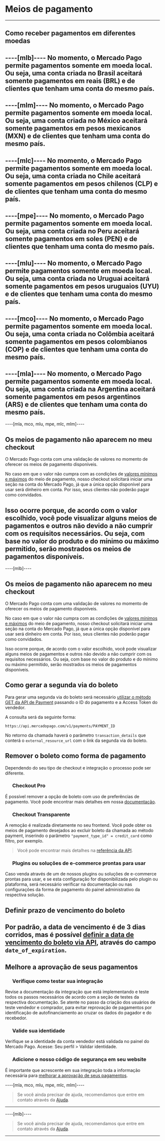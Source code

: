 # Meios de pagamento
---

## Como receber pagamentos em diferentes moedas

----[mlb]----
No momento, o Mercado Pago permite pagamentos somente em moeda local. Ou seja, uma conta criada no Brasil aceitará somente pagamentos em reais (BRL) e de clientes que tenham uma conta do mesmo país.
------------

----[mlm]----
No momento, o Mercado Pago permite pagamentos somente em moeda local. Ou seja, uma conta criada no México aceitará somente pagamentos em pesos mexicanos (MXN) e de clientes que tenham uma conta do mesmo país.
------------

----[mlc]----
No momento, o Mercado Pago permite pagamentos somente em moeda local. Ou seja, uma conta criada no Chile aceitará somente pagamentos em pesos chilenos (CLP) e de clientes que tenham uma conta do mesmo país.
------------

----[mpe]----
No momento, o Mercado Pago permite pagamentos somente em moeda local. Ou seja, uma conta criada no Peru aceitará somente pagamentos em soles (PEN) e de clientes que tenham uma conta do mesmo país.
------------

----[mlu]----
No momento, o Mercado Pago permite pagamentos somente em moeda local. Ou seja, uma conta criada no Uruguai aceitará somente pagamentos em pesos uruguaios (UYU) e de clientes que tenham uma conta do mesmo país.
------------

----[mco]----
No momento, o Mercado Pago permite pagamentos somente em moeda local. Ou seja, uma conta criada no Colômbia aceitará somente pagamentos em pesos colombianos (COP) e de clientes que tenham uma conta do mesmo país.
------------

----[mla]----
No momento, o Mercado Pago permite pagamentos somente em moeda local. Ou seja, uma conta criada na Argentina aceitará somente pagamentos em pesos argentinos (ARS) e de clientes que tenham uma conta do mesmo país.
------------

----[mla, mco, mlu, mpe, mlc, mlm]----
## Os meios de pagamento não aparecem no meu checkout

O Mercado Pago conta com uma validação de valores no momento de oferecer os meios de pagamento disponíveis.

No caso em que o valor não cumpra com as condições de <a href="https://www.mercadopago[FAKER][URL][DOMAIN]/ayuda/_620" target="_blank">valores mínimos e máximos</a> do meio de pagamento, nosso checkout solicitará iniciar uma seção na conta do Mercado Pago, já que a única opção disponível para usar será dinheiro em conta. Por isso, seus clientes não poderão pagar como convidados.

Isso ocorre porque, de acordo com o valor escolhido, você pode visualizar alguns meios de pagamentos e outros não devido a não cumprir com os requisitos necessários. Ou seja, com base no valor do produto e do mínimo ou máximo permitido, serão mostrados os meios de pagamentos disponíveis.
------------

----[mlb]----
## Os meios de pagamento não aparecem no meu checkout

O Mercado Pago conta com uma validação de valores no momento de oferecer os meios de pagamento disponíveis.

No caso em que o valor não cumpra com as condições de <a href="https://www.mercadopago[FAKER][URL][DOMAIN]/ajuda/_324" target="_blank">valores mínimos e máximos</a> do meio de pagamento, nosso checkout solicitará iniciar uma seção na conta do Mercado Pago, já que a única opção disponível para usar será dinheiro em conta. Por isso, seus clientes não poderão pagar como convidados.

Isso ocorre porque, de acordo com o valor escolhido, você pode visualizar alguns meios de pagamentos e outros não devido a não cumprir com os requisitos necessários. Ou seja, com base no valor do produto e do mínimo ou máximo permitido, serão mostrados os meios de pagamentos disponíveis.

## Como gerar a segunda via do boleto

Para gerar uma segunda via do boleto será necessário [utilizar o método GET da API de Payment](https://www.mercadopago[FAKER[URL][DOMAIN]/developers/pt/reference/payments/_payments_id/get) passando o ID do pagamento e a Access Token do vendedor.

A consulta será da seguinte forma:

`https://api.mercadopago.com/v1/payments/PAYMENT_ID`

No retorno da chamada haverá o parâmetro `transaction_details` que conterá o  `external_resource_url` com o link da segunda via do boleto.

## Remover o boleto como forma de pagamento

Dependendo do seu tipo de checkout e integração o processo pode ser diferente.

### &nbsp;&nbsp;&nbsp;&nbsp;&nbsp;&nbsp;Checkout Pro

É possível remover a opção de boleto com uso de preferências de pagamento. Você pode encontrar mais detalhes em nossa [documentação](https://www.mercadopago[FAKER][URL][DOMAIN]/developers/pt/guides/online-payments/checkout-pro/configurations/#bookmark_atributos_para_a_preferência).

### &nbsp;&nbsp;&nbsp;&nbsp;&nbsp;&nbsp;Checkout Transparente

A remoção é realizada diretamente no seu frontend. Você pode obter os meios de pagamento desejados ao excluir boleto da chamada ao método payment, inserindo o parâmetro `"payment_type_id" = credit_card` como filtro, por exemplo.

> Você pode encontrar mais detalhes na [referência da API](https://www.mercadopago[FAKER[URL][DOMAIN]/developers/pt/reference/payment_methods/_payment_methods/get).

### &nbsp;&nbsp;&nbsp;&nbsp;&nbsp;&nbsp;Plugins ou soluções de e-commerce prontas para usar

Caso venda através de um de nossos plugins ou soluções de e-commerce prontas para usar, e se esta configuração for disponibilizada pelo plugin ou plataforma, será necessário verificar na documentação ou nas configurações da forma de pagamento do painel administrativo da respectiva solução.

## Definir prazo de vencimento do boleto

Por padrão, a data de vencimento é de 3 dias corridos, mas é possível [definir a data de vencimento do boleto via API](https://www.mercadopago[FAKER][URL][DOMAIN]/developers/pt/guides/online-payments/checkout-api/other-payment-ways/), através do campo `date_of_expiration`.
------------

## Melhore a aprovação de seus pagamentos

### &nbsp;&nbsp;&nbsp;&nbsp;&nbsp;&nbsp;Verifique como testar sua integração
Revise a documentação da integração que está implementando e teste todos os passos necessários de acordo com a seção de testes da respectiva documentação.
Se atente no passo da criação dos usuários de teste vendedor e comprador, para evitar reprovação de pagamentos por identificação de autofinanciamento ao cruzar os dados do pagador e do recebedor.

### &nbsp;&nbsp;&nbsp;&nbsp;&nbsp;&nbsp;Valide sua identidade
Verifique se a identidade da conta vendedor está validada no painel do Mercado Pago. Acesse: Seu perfil > Validar identidade.

### &nbsp;&nbsp;&nbsp;&nbsp;&nbsp;&nbsp;Adicione o nosso código de segurança em seu website
É importante que acrescente em sua integração toda a informação necessária para [melhorar a aprovação de seus pagamentos](https://www.mercadopago[FAKER][URL][DOMAIN]/developers/pt/guides/manage-account/account/payment-rejections/#bookmark_recomendações_para_melhorar_sua_aprovação).

----[mla, mco, mlu, mpe, mlc, mlm]----
> Se você ainda precisar de ajuda, recomendamos que entre em contato através da <a href="https://www.mercadopago[FAKER][URL][DOMAIN]/ayuda/charges" target="_blank">Ajuda</a>.
------------

----[mlb]----
> Se você ainda precisar de ajuda, recomendamos que entre em contato através da <a href="https://www.mercadopago[FAKER][URL][DOMAIN]/ajuda/charges" target="_blank">Ajuda</a>.
------------